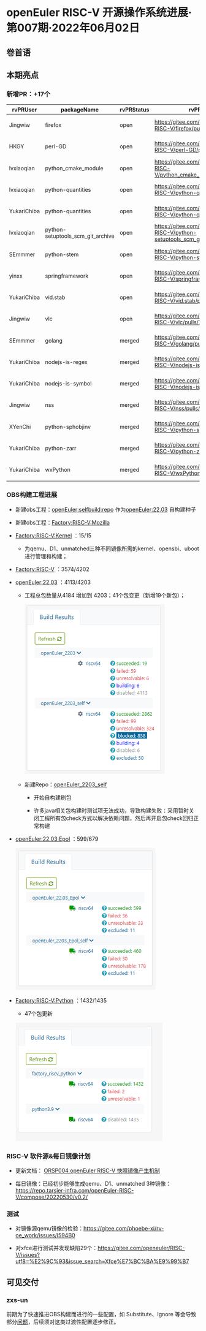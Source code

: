 # openEuler RISC-V 开源操作系统进展·第007期·2022年06月02日

## 卷首语

## 本期亮点

### 新增PR：+17个

| rvPRUser    | packageName                       | rvPRStatus | rvPRUrl                                                      | created_at          |
| ----------- | --------------------------------- | ---------- | ------------------------------------------------------------ | ------------------- |
| Jingwiw     | firefox                           | open       | https://gitee.com/openEuler-RISC-V/firefox/pulls/1           | 2022-05-31 11:11:54 |
| HKGY        | perl-GD                           | open       | https://gitee.com/openEuler-RISC-V/perl-GD/pulls/1           | 2022-05-28 01:58:12 |
| lvxiaoqian  | python_cmake_module               | open       | https://gitee.com/openEuler-RISC-V/python_cmake_module/pulls/1 | 2022-06-01 10:54:50 |
| lvxiaoqian  | python-quantities                 | open       | https://gitee.com/openEuler-RISC-V/python-quantities/pulls/2 | 2022-06-01 10:53:31 |
| YukariChiba | python-quantities                 | open       | https://gitee.com/openEuler-RISC-V/python-quantities/pulls/1 | 2022-05-24 22:51:58 |
| lvxiaoqian  | python-setuptools_scm_git_archive | open       | https://gitee.com/openEuler-RISC-V/python-setuptools_scm_git_archive/pulls/1 | 2022-06-01 10:51:37 |
| SEmmmer     | python-stem                       | open       | https://gitee.com/openEuler-RISC-V/python-stem/pulls/2       | 2022-05-22 01:49:57 |
| yinxx       | springframework                   | open       | https://gitee.com/openEuler-RISC-V/springframework/pulls/3   | 2022-05-29 09:12:19 |
| YukariChiba | vid.stab                          | open       | https://gitee.com/openEuler-RISC-V/vid.stab/pulls/1          | 2022-05-24 22:54:00 |
| Jingwiw     | vlc                               | open       | https://gitee.com/openEuler-RISC-V/vlc/pulls/1               | 2022-05-31 11:51:07 |
| SEmmmer     | golang                            | merged     | https://gitee.com/openEuler-RISC-V/golang/pulls/2            | 2022-05-23 17:20:35 |
| YukariChiba | nodejs-is-regex                   | merged     | https://gitee.com/openEuler-RISC-V/nodejs-is-regex/pulls/1   | 2022-05-24 12:51:40 |
| YukariChiba | nodejs-is-symbol                  | merged     | https://gitee.com/openEuler-RISC-V/nodejs-is-symbol/pulls/1  | 2022-05-24 13:03:48 |
| Jingwiw     | nss                               | merged     | https://gitee.com/openEuler-RISC-V/nss/pulls/2               | 2022-05-30 21:23:11 |
| XYenChi     | python-sphobjinv                  | merged     | https://gitee.com/openEuler-RISC-V/python-sphobjinv/pulls/3  | 2022-05-19 17:11:19 |
| YukariChiba | python-zarr                       | merged     | https://gitee.com/openEuler-RISC-V/python-zarr/pulls/1       | 2022-05-24 22:49:59 |
| YukariChiba | wxPython                          | merged     | https://gitee.com/openEuler-RISC-V/wxPython/pulls/1          | 2022-05-24 20:28:58 |



### OBS构建工程进展

- 新建obs工程：[openEuler:selfbuild:repo](https://build.tarsier-infra.com/project/show/openEuler:selfbuild:repo) 作为[openEuler:22.03](https://build.tarsier-infra.com/project/show/openEuler:22.03) 自构建种子

- 新建obs工程：[Factory:RISC-V:Mozilla](https://build.tarsier-infra.com/project/show/Factory:RISC-V:Mozilla)

- [Factory:RISC-V:Kernel](https://build.tarsier-infra.com/project/show/Factory:RISC-V:Kernel) ：15/15

  - 为qemu、D1、unmatched三种不同镜像所需的kernel、opensbi、uboot进行管理和构建；

- [Factory:RISC-V](https://build.tarsier-infra.com/project/show/Factory:RISC-V) ：3574/4202

- [openEuler:22.03](https://build.tarsier-infra.com/project/show/openEuler:22.03) ：4113/4203

  - 工程总包数量从4184 增加到 4203；41个包变更（新增19个新包）；

    ![image-20220601143323752](images/image-20220601143323752.png)

  - 新建Repo：[openEuler_2203_self](https://build.tarsier-infra.com/project/repository_state/openEuler:22.03/openEuler_2203_self) 

    - 开始自构建刷包

    - 许多java相关包构建时测试项无法成功，导致构建失败：采用暂时关闭工程所有包check方式以解决依赖问题，然后再开启包check回归正常构建

- [openEuler:22.03:Epol](https://build.tarsier-infra.com/project/show/openEuler:22.03:Epol) ：599/679  

  ![image-20220601143352645](images/image-20220601143352645.png)

- [Factory:RISC-V:Python](https://build.tarsier-infra.com/project/show/Factory:RISC-V:Python) ：1432/1435  

  - 47个包更新

  ![image-20220601143419197](images/image-20220601143419197.png)

  

### RISC-V 软件源&每日镜像计划

- 更新文档： [ORSP004 openEuler RISC-V 快照镜像产生机制](https://gitee.com/openeuler/RISC-V/blob/f602123080c69b597b361094e5f0dec42466f482/proposal/ORSP004.md)

- 每日镜像：已经初步能够生成qemu、D1、unmatched 3种镜像：https://repo.tarsier-infra.com/openEuler-RISC-V/compose/20220530/v0.2/

  

### 测试

- 对镜像源qemu镜像的检验：https://gitee.com/phoebe-xi/rv-oe_work/issues/I594B0

- 对xfce进行测试并发现缺陷29个：https://gitee.com/openeuler/RISC-V/issues?utf8=%E2%9C%93&issue_search=Xfce%E7%BC%BA%E9%99%B7







## 可见交付
### zxs-un
前期为了快速推进OBS构建而进行的一些配置，如 Substitute、Ignore 等会导致部分[问题](https://gitee.com/openeuler/RISC-V/issues/I59DBZ)，后续须对这类过渡性配置逐步修正。
